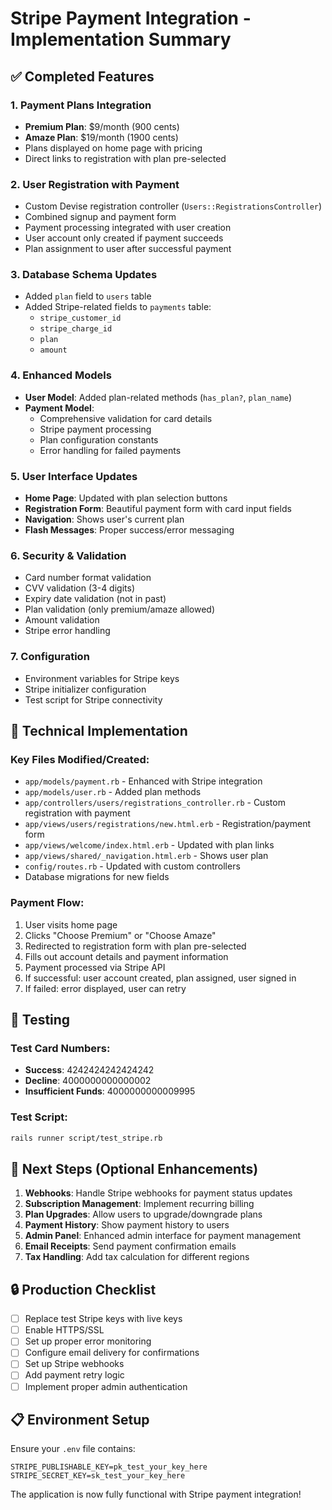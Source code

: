 # Stripe Payment Integration - Implementation Summary

## ✅ Completed Features

### 1. **Payment Plans Integration**
- **Premium Plan**: $9/month (900 cents)
- **Amaze Plan**: $19/month (1900 cents)
- Plans displayed on home page with pricing
- Direct links to registration with plan pre-selected

### 2. **User Registration with Payment**
- Custom Devise registration controller (`Users::RegistrationsController`)
- Combined signup and payment form
- Payment processing integrated with user creation
- User account only created if payment succeeds
- Plan assignment to user after successful payment

### 3. **Database Schema Updates**
- Added `plan` field to `users` table
- Added Stripe-related fields to `payments` table:
  - `stripe_customer_id`
  - `stripe_charge_id` 
  - `plan`
  - `amount`

### 4. **Enhanced Models**
- **User Model**: Added plan-related methods (`has_plan?`, `plan_name`)
- **Payment Model**: 
  - Comprehensive validation for card details
  - Stripe payment processing
  - Plan configuration constants
  - Error handling for failed payments

### 5. **User Interface Updates**
- **Home Page**: Updated with plan selection buttons
- **Registration Form**: Beautiful payment form with card input fields
- **Navigation**: Shows user's current plan
- **Flash Messages**: Proper success/error messaging

### 6. **Security & Validation**
- Card number format validation
- CVV validation (3-4 digits)
- Expiry date validation (not in past)
- Plan validation (only premium/amaze allowed)
- Amount validation
- Stripe error handling

### 7. **Configuration**
- Environment variables for Stripe keys
- Stripe initializer configuration
- Test script for Stripe connectivity

## 🔧 Technical Implementation

### Key Files Modified/Created:
- `app/models/payment.rb` - Enhanced with Stripe integration
- `app/models/user.rb` - Added plan methods
- `app/controllers/users/registrations_controller.rb` - Custom registration with payment
- `app/views/users/registrations/new.html.erb` - Registration/payment form
- `app/views/welcome/index.html.erb` - Updated with plan links
- `app/views/shared/_navigation.html.erb` - Shows user plan
- `config/routes.rb` - Updated with custom controllers
- Database migrations for new fields

### Payment Flow:
1. User visits home page
2. Clicks "Choose Premium" or "Choose Amaze"
3. Redirected to registration form with plan pre-selected
4. Fills out account details and payment information
5. Payment processed via Stripe API
6. If successful: user account created, plan assigned, user signed in
7. If failed: error displayed, user can retry

## 🧪 Testing

### Test Card Numbers:
- **Success**: 4242424242424242
- **Decline**: 4000000000000002
- **Insufficient Funds**: 4000000000009995

### Test Script:
```bash
rails runner script/test_stripe.rb
```

## 🚀 Next Steps (Optional Enhancements)

1. **Webhooks**: Handle Stripe webhooks for payment status updates
2. **Subscription Management**: Implement recurring billing
3. **Plan Upgrades**: Allow users to upgrade/downgrade plans
4. **Payment History**: Show payment history to users
5. **Admin Panel**: Enhanced admin interface for payment management
6. **Email Receipts**: Send payment confirmation emails
7. **Tax Handling**: Add tax calculation for different regions

## 🔒 Production Checklist

- [ ] Replace test Stripe keys with live keys
- [ ] Enable HTTPS/SSL
- [ ] Set up proper error monitoring
- [ ] Configure email delivery for confirmations
- [ ] Set up Stripe webhooks
- [ ] Add payment retry logic
- [ ] Implement proper admin authentication

## 📋 Environment Setup

Ensure your `.env` file contains:
```env
STRIPE_PUBLISHABLE_KEY=pk_test_your_key_here
STRIPE_SECRET_KEY=sk_test_your_key_here
```

The application is now fully functional with Stripe payment integration!
